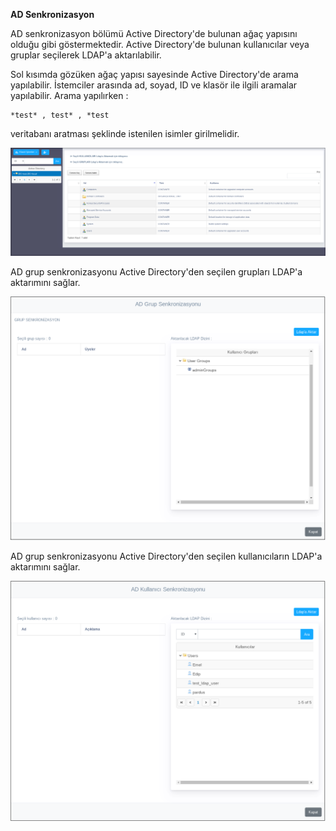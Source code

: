 **AD Senkronizasyon**

AD senkronizasyon bölümü Active Directory'de bulunan ağaç yapısını olduğu gibi göstermektedir. Active Directory'de
bulunan kullanıcılar veya gruplar seçilerek LDAP'a aktarılabilir. 

Sol kısımda gözüken ağaç yapısı sayesinde Active Directory'de arama yapılabilir.
İstemciler arasında ad, soyad, ID ve klasör ile ilgili aramalar yapılabilir. Arama yapılırken : 

    *test* , test* , *test

veritabanı aratması şeklinde istenilen isimler girilmelidir.

![AD_senkronizasyon](../images/ADsenkronizasyon/ADsenkronizasyon.png)

AD grup senkronizasyonu Active Directory'den seçilen grupları LDAP'a aktarımını sağlar.

![Grup_LDAP_aktarim](../images/ADsenkronizasyon/GrupLDAPaktarim.png)

AD grup senkronizasyonu Active Directory'den seçilen kullanıcıların LDAP'a aktarımını sağlar.

![Kullanıcı_LDAP_aktarim](../images/ADsenkronizasyon/KullaniciLDAPaktarim.png)

